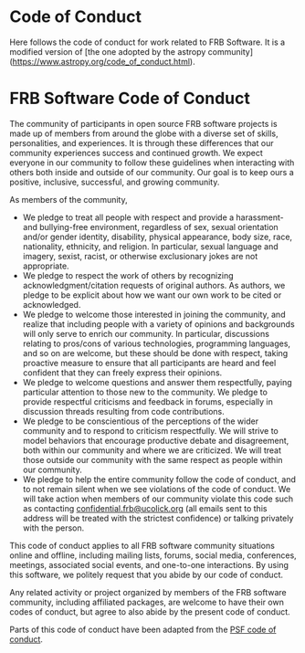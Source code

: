 # Code of Conduct

Here follows the code of conduct for work related to FRB Software.
It is a modified version of
[the one adopted by the astropy community]
(https://www.astropy.org/code_of_conduct.html).


# FRB Software Code of Conduct

The community of participants in open source FRB software projects
is made up of members from around the globe with a diverse set
of skills, personalities, and experiences.
It is through these differences that our community experiences
success and continued growth. We expect everyone in our
community to follow these guidelines when interacting with
others both inside and outside of our community.
Our goal is to keep ours a positive, inclusive, successful,
and growing community.

As members of the community,

*  We pledge to treat all people with respect and provide a harassment- and bullying-free environment, regardless of sex, sexual orientation and/or gender identity, disability, physical appearance, body size, race, nationality, ethnicity, and religion. In particular, sexual language and imagery, sexist, racist, or otherwise exclusionary jokes are not appropriate.
*  We pledge to respect the work of others by recognizing acknowledgment/citation requests of original authors. As authors, we pledge to be explicit about how we want our own work to be cited or acknowledged.
*  We pledge to welcome those interested in joining the community, and realize that including people with a variety of opinions and backgrounds will only serve to enrich our community. In particular, discussions relating to pros/cons of various technologies, programming languages, and so on are welcome, but these should be done with respect, taking proactive measure to ensure that all participants are heard and feel confident that they can freely express their opinions.
*  We pledge to welcome questions and answer them respectfully, paying particular attention to those new to the community. We pledge to provide respectful criticisms and feedback in forums, especially in discussion threads resulting from code contributions.
*  We pledge to be conscientious of the perceptions of the wider community and to respond to criticism respectfully. We will strive to model behaviors that encourage productive debate and disagreement, both within our community and where we are criticized. We will treat those outside our community with the same respect as people within our community.
*  We pledge to help the entire community follow the code of conduct, and to
     not remain silent when we see violations of the code of conduct.
     We will take action when members of our community violate this code
     such as contacting confidential.frb@ucolick.org (all emails sent to this address
     will be treated with the strictest confidence)
     or talking privately with the person.

This code of conduct applies to all FRB software community situations online and offline, including
mailing lists, forums, social media, conferences, meetings, associated social events,
and one-to-one interactions.
By using this software, we politely request that you abide by our code of conduct.

Any related activity or project organized by members of the FRB software
community, including affiliated packages, are welcome to have their own codes
of conduct, but agree to also abide by the present code of conduct.

Parts of this code of conduct have been adapted from
the [PSF code of conduct](https://www.python.org/psf/conduct/).
